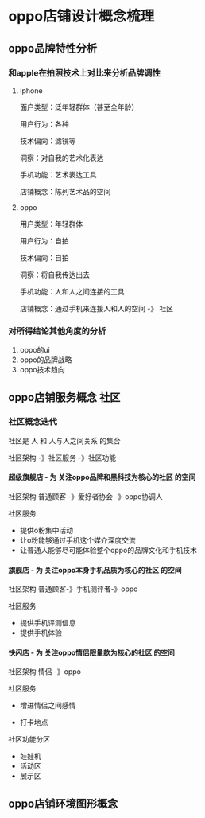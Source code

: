 # oppo店铺设计概念梳理

## oppo品牌特性分析

### 和apple在拍照技术上对比来分析品牌调性

1. iphone

   面户类型：泛年轻群体（甚至全年龄）

   用户行为：各种

   技术偏向：滤镜等

   洞察：对自我的艺术化表达

   手机功能：艺术表达工具

   店铺概念：陈列艺术品的空间

   

2. oppo

   用户类型：年轻群体

   用户行为：自拍

   技术偏向：自拍

   洞察：将自我传达出去

   手机功能：人和人之间连接的工具 

   店铺概念：通过手机来连接人和人的空间 -》 社区

### 对所得结论其他角度的分析

1. oppo的ui
2. oppo的品牌战略
3. oppo技术趋向

## oppo店铺服务概念 社区

### 社区概念迭代

社区是 人 和 人与人之间关系 的集合

社区架构 -》社区服务 -》社区功能

#### 超级旗舰店 - 为 关注oppo品牌和黑科技为核心的社区 的空间

社区架构 普通顾客 -》爱好者协会 -》oppo协调人

社区服务

* 提供o粉集中活动
* 让o粉能够通过手机这个媒介深度交流
* 让普通人能够尽可能体验整个oppo的品牌文化和手机技术

#### 旗舰店 - 为 关注oppo本身手机品质为核心的社区 的空间

社区架构 普通顾客-》手机测评者-》oppo

社区服务

* 提供手机评测信息
* 提供手机体验

#### 快闪店 - 为 关注oppo情侣限量款为核心的社区 的空间

社区架构 情侣 -》oppo

社区服务

* 增进情侣之间感情

* 打卡地点

社区功能分区

* 娃娃机
* 活动区
* 展示区

## oppo店铺环境图形概念

